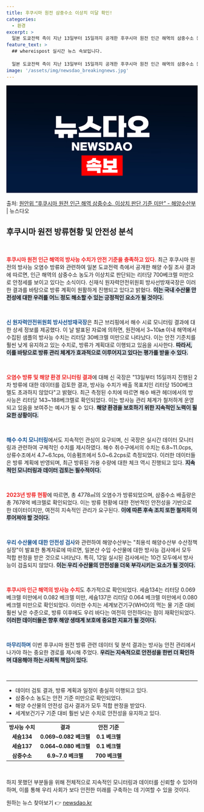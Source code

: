 ```yaml
---
title: 후쿠시마 원전 삼중수소 이상치 미달 확인!
categories:
  - 환경
excerpt: >
  일본 도쿄전력 측이 지난 13일부터 15일까지 공개한 후쿠시마 원전 인근 해역의 삼중수소 농도 분석 결과, …
feature_text: >
  ## whereispost 실시간 뉴스 속보입니다.

  일본 도쿄전력 측이 지난 13일부터 15일까지 공개한 후쿠시마 원전 인근 해역의 삼중수소 농도 분석 결과, …
image: '/assets/img/newsdao_breakingnews.jpg'
---
```


![뉴스다오 속보](/assets/img/newsdao_breakingnews.jpg)

<p>출처: <a href="https://newsdao.kr/2172" rel="dofollow">원안위 “후쿠시마 원전 인근 해역 삼중수소, 이상치 판단 기준 미만” - 해양수산부</a> | 뉴스다오</p>

<h2 data-ke-size="size26">후쿠시마 원전 방류현황 및 안전성 분석</h2>

<p data-ke-size="size16">&nbsp;</p>

<b><span style="color: #ee2323;">후쿠시마 원전 인근 해역의 방사능 수치가 안전 기준을 충족하고 있다.</span></b> 최근 후쿠시마 원전의 방사능 오염수 방류와 관련하여 일본 도쿄전력 측에서 공개한 해양 수질 조사 결과에 따르면, 인근 해역의 삼중수소 농도가 이상치로 판단되는 리터당 700베크렐 미만으로 안정세를 보이고 있다는 소식이다. 신재식 원자력안전위원회 방사선방재국장은 이러한 결과를 바탕으로 방류 계획이 원활하게 진행되고 있다고 밝혔다. <b><span style="background-color: #21538527;">이는 국내 수산물 안전성에 대한 우려를 어느 정도 해소할 수 있는 긍정적인 요소가 될 것이다.</span></b> 

<p data-ke-size="size16">&nbsp;</p>

<b><span style="color: #1a5490;">신 원자력안전위원회 방사선방재국장</span></b>은 최근 브리핑에서 해수 시료 모니터링 결과에 대한 상세 정보를 제공했다. 이 날 발표된 자료에 의하면, 원전에서 3~10㎞ 이내 해역에서 수집된 샘플의 방사능 수치는 리터당 30베크렐 미만으로 나타났다. 이는 안전 기준치를 훨씬 낮게 유지하고 있는 수치로, 방류가 계획대로 이행되고 있음을 시사한다. <b><span style="background-color: #21538527;">따라서, 이를 바탕으로 방류 관리 체계가 효과적으로 이루어지고 있다는 평가를 받을 수 있다.</span></b> 

<p data-ke-size="size16">&nbsp;</p>

<b><span style="color: #ee2323;">오염수 방류 및 해양 환경 모니터링 결과</span></b>에 대해 신 국장은 "13일부터 15일까지 진행된 2차 방류에 대한 데이터를 검토한 결과, 방사능 수치가 배출 목표치인 리터당 1500베크렐도 초과하지 않았다"고 밝혔다. 최근 측정된 수치에 따르면 해수 배관 헤더에서의 방사능은 리터당 143~188베크렐로 확인되었다. 이는 방사능 관리 체계가 철저하게 운영되고 있음을 보여주는 예시가 될 수 있다. <b><span style="background-color: #21538527;">해양 환경을 보호하기 위한 지속적인 노력이 필요한 상황이다.</span></b> 

<p data-ke-size="size16">&nbsp;</p>

<b><span style="color: #1a5490;">해수 수치 모니터링</span></b>에서도 지속적인 관심이 요구되며, 신 국장은 실시간 데이터 모니터링과 관련하여 구체적인 수치를 제시하였다. 해수 취수구에서의 수치는 6.8~11.0cps, 상류수조에서 4.7~6.1cps, 이송펌프에서 5.0~6.2cps로 측정되었다. 이러한 데이터들은 방류 계획에 반영되며, 최근 방류된 가용 수량에 대한 체크 역시 진행되고 있다. <b><span style="background-color: #21538527;">지속적인 모니터링과 데이터 검토는 필수적이다.</span></b> 

<p data-ke-size="size16">&nbsp;</p>

<b><span style="color: #ee2323;">2023년 방류 현황</span></b>에 따르면, 총 4778㎥의 오염수가 방류되었으며, 삼중수소 배출량은 총 7678억 베크렐로 확인되었다. 이는 방류 현황에 대한 전반적인 안전성을 기반으로 한 데이터이지만, 여전히 지속적인 관리가 요구된다. <b><span style="background-color: #21538527;">이에 따른 후속 조치 또한 철저히 이루어져야 할 것이다.</span></b> 

<p data-ke-size="size16">&nbsp;</p>

<b><span style="color: #1a5490;">우리 수산물에 대한 안전성 검사</span></b>와 관련하여 해양수산부는 "최용석 해양수산부 수산정책실장"이 발표한 통계자료에 따르면, 일본산 수입 수산물에 대한 방사능 검사에서 모두 적합 판정을 받은 것으로 나타났다. 특히, 12일 실시된 검사에서는 10건 모두에서 방사능이 검출되지 않았다. <b><span style="background-color: #21538527;">이는 우리 수산물의 안전성을 더욱 부각시키는 요소가 될 것이다.</span></b> 

<p data-ke-size="size16">&nbsp;</p>

<b><span style="color: #ee2323;">후쿠시마 인근 해역의 방사능 수치</span></b>도 추가적으로 확인되었다. 세슘134는 리터당 0.069 베크렐 미만에서 0.082 베크렐 미만, 세슘137은 리터당 0.064 베크렐 미만에서 0.080 베크렐 미만으로 확인되었다. 이러한 수치는 세계보건기구(WHO)의 먹는 물 기준 대비 훨씬 낮은 수준으로, 방류 이후에도 우리 바다는 여전히 안전하다는 점이 재확인되었다. <b><span style="background-color: #21538527;">이러한 데이터들은 향후 해양 생태계 보호에 중요한 지표가 될 것이다.</span></b> 

<p data-ke-size="size16">&nbsp;</p>

<b><span style="color: #1a5490;">마무리하며</span></b> 이번 후쿠시마 원전 방류 관련 데이터 및 분석 결과는 방사능 안전 관리에서 나가야 하는 중요한 경로를 제시해 주었다. <b><span style="background-color: #21538527;">우리는 지속적으로 안전성을 한번 더 확인하며 대응해야 하는 사회적 책임이 있다.</span></b> 

<p data-ke-size="size16">&nbsp;</p>

<hr>

<ul>
<li>데이터 검토 결과, 방류 계획과 일정이 충실히 이행되고 있다.</li>
<li>삼중수소 농도는 안전 기준 미만으로 확인되었다.</li>
<li>해양 수산물의 안전성 검사 결과가 모두 적합 판정을 받았다.</li>
<li>세계보건기구 기준 대비 훨씬 낮은 수치로 안전성을 유지하고 있다.</li>
</ul>

<table style="width: 100%;">
  <tr>
    <td style="text-align: center; height: 17px;"><b>방사능 수치</b></td>
    <td style="text-align: center; height: 17px;"><b>결과</b></td>
    <td style="text-align: center; height: 17px;"><b>안전 기준</b></td>
  </tr>
  <tr>
    <td style="text-align: center; height: 17px;"><b>세슘134</b></td>
    <td style="text-align: center; height: 17px;"><b>0.069~0.082 베크렐</b></td>
    <td style="text-align: center; height: 17px;"><b>0.1 베크렐</b></td>
  </tr>
  <tr>
    <td style="text-align: center; height: 17px;"><b>세슘137</b></td>
    <td style="text-align: center; height: 17px;"><b>0.064~0.080 베크렐</b></td>
    <td style="text-align: center; height: 17px;"><b>0.1 베크렐</b></td>
  </tr>
  <tr>
    <td style="text-align: center; height: 17px;"><b>삼중수소</b></td>
    <td style="text-align: center; height: 17px;"><b>6.9~7.0 베크렐</b></td>
    <td style="text-align: center; height: 17px;"><b>700 베크렐</b></td>
  </tr>
</table>

<p data-ke-size="size16">&nbsp;</p>

하지 못했던 부분들을 위해 전체적으로 지속적인 모니터링과 데이터를 신뢰할 수 있어야 하며, 이를 통해 우리 사회가 보다 안전한 미래를 구축하는 데 기여할 수 있을 것이다. 

원하는 뉴스 찾아보기 👉 <a href="https://newsdao.kr" rel="dofollow">newsdao.kr</a>


